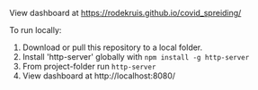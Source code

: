 
View dashboard at https://rodekruis.github.io/covid_spreiding/

To run locally: 
1. Download or pull this repository to a local folder. 
2. Install 'http-server' globally with `npm install -g http-server`
3. From project-folder run `http-server`
4. View dashboard at http://localhost:8080/
